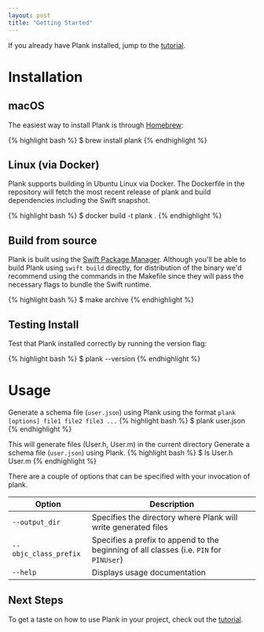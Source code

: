 ```yaml
---
layout: post
title: "Getting Started"
---
```


If you already have Plank installed, jump to the [tutorial](https://pinterest.github.io/plank/2017/02/14/tutorial.html).

# Installation
## macOS

The easiest way to install Plank is through [Homebrew](https://brew.sh/):

{% highlight bash %}
$ brew install plank
{% endhighlight %}

## Linux (via Docker)

Plank supports building in Ubuntu Linux via Docker. The Dockerfile in the repository
will fetch the most recent release of plank and build dependencies including
the Swift snapshot.

{% highlight bash %}
$ docker build -t plank .
{% endhighlight %}

## Build from source
Plank is built using the [Swift Package Manager](https://swift.org/package-manager/). Although you'll be able to build Plank using `swift build` directly, for distribution of the binary we'd recommend using the commands in the Makefile since they will pass the necessary flags to bundle the Swift runtime.

{% highlight bash %}
$ make archive
{% endhighlight %}

## Testing Install

Test that Plank installed correctly by running the version flag:

{% highlight bash %}
$ plank --version
{% endhighlight %}

# Usage

Generate a schema file (`user.json`) using Plank using the format `plank [options] file1 file2 file3 ...`
{% highlight bash %}
$ plank user.json
{% endhighlight %}

This will generate files (User.h, User.m) in the current directory
Generate a schema file (`user.json`) using Plank.
{% highlight bash %}
$ ls
User.h User.m
{% endhighlight %}

There are a couple of options that can be specified with your invocation of
plank.

| Option | Description |
|---|---|
| `--output_dir` | Specifies the directory where Plank will write generated files |
| `--objc_class_prefix` | Specifies a prefix to append to the beginning of all classes (i.e. `PIN` for `PINUser`) |
| `--help` | Displays usage documentation |

## Next Steps

To get a taste on how to use Plank in your project, check out the [tutorial](https://pinterest.github.io/plank/2017/02/14/tutorial.html).
